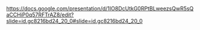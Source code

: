 https://docs.google.com/presentation/d/1IO8DcUtkG0RPtBLweezsQwR5sQaCCHiP0q57RFTrAZ8/edit?slide=id.gc8216bd24_20_0#slide=id.gc8216bd24_20_0
